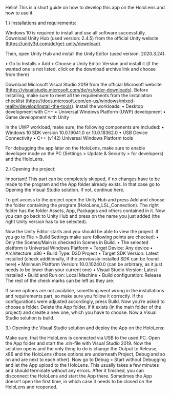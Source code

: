 Hello! This is a short guide on how to develop this app on the HoloLens and how to use it.


1.) Installations and requirements:

Windows 10 is required to install and use all software successfully.
Download Unity Hub (used version: 2.4.5) from the official Unity website (https://unity3d.com/de/get-unity/download).

Then, open Unity Hub and install the Unity Editor (used version: 2020.3.24).

•	Go to Installs
•	Add
•	Choose a Unity Editor Version and install it (if the wanted one is not listed, click on the download archive link and choose from there)

Download Microsoft Visual Studio 2019 from the official Microsoft website (https://visualstudio.microsoft.com/de/vs/older-downloads). 
Before installing, make sure to meet all the requirements from the installation checklist (https://docs.microsoft.com/en-us/windows/mixed-reality/develop/install-the-tools). 
Install the workloads:
•	Desktop development with C++
•	Universal Windows Platform (UWP) development
•	Game development with Unity

In the UWP workload, make sure, the following components are included:
•	Windows 10 SDK version 10.0.19041.0 or 10.0.18362.0
•	USB Device Connectivity
•	C++ (v142) Universal Windows Platform tools

For debugging the app later on the HoloLens, make sure to enable developer mode on the PC (Settings > Update & Security > for developers) and the HoloLens.


2.) Opening the project:

Important! This part can be completely skipped, if no changes have to be made to the program and the App folder already exists. 
In that case go to Opening the Visual Studio solution. If not, continue here.

To get access to the project open the Unity Hub and press Add and choose the folder containing the program (HoloLens_LSL_Connection). 
The right folder has the folder Assets, App, Packages and others contained in it. Now you can go back to Unity Hub and press on the name you 
just added (the right Unity version has to be selected). 

Now the Unity Editor starts and you should be able to view the project. If you go to File > Build Settings make sure following points are checked:
•	Only the Scenes/Main is checked in Scenes in Build.
•	The selected platform is Universal Windows Platform
•	Target Device: Any device
•	Architecture: x86
•	Build Type: D3D Project
•	Target SDK Version: Latest installed (check additionally, if the previously installed SDK can be found here)
•	Minimum Platform Version: 10.0.10240.0 (can be arbitrary, as it just needs to be lower than your current one)
•	Visual Studio Version: Latest installed
•	Build and Run on: Local Machine
•	Build configuration: Release
The rest of the check marks can be left as they are.

If some options are not available, something went wrong in the installations and requirements part, so make sure you follow it correctly. 
If the configurations were adjusted accordingly, press Build. Now you’re asked to choose a folder. Delete the App folder, if it exists (in the main folder of the project) 
and create a new one, which you have to choose. Now a Visual Studio solution is build.


3.) Opening the Visual Studio solution and deploy the App on the HoloLens:

Make sure, that the HoloLens is connected via USB to the used PC. Open the App folder and start the .sln-file with Visual Studio 2019. 
Now the solution opens and the only thing to do is change the Output to Release, x86 and the HoloLens (those options are underneath Project, Debug and so on and are next to each other). 
Now go to Debug > Start without Debugging and let the App upload to the HoloLens. This usually takes a few minutes and should terminate without any errors. 
After it finished, you can disconnect the HoloLens and start the App there. Sometimes the App doesn’t open the first time, in which case it needs to be closed on the HoloLens and reopened. 

